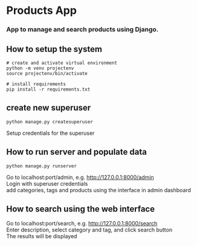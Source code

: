 # Products App
### App to manage and search products using Django.

## How to setup the system
```
# create and activate virtual environment
python -m venv projectenv
source projectenv/bin/activate

# install requirements 
pip install -r requirements.txt
```

## create new superuser
```
python manage.py createsuperuser
```
Setup credentials for the superuser

## How to run server and populate data
```
python manage.py runserver
```
Go to localhost:port/admin, e.g. http://127.0.0.1:8000/admin <br>
Login with superuser credentials <br>
add categories, tags and products using the interface in admin dashboard

## How to search using the web interface
Go to localhost:port/search, e.g. http://127.0.0.1:8000/search <br>
Enter description, select category and tag, and click search button <br>
The results will be displayed
